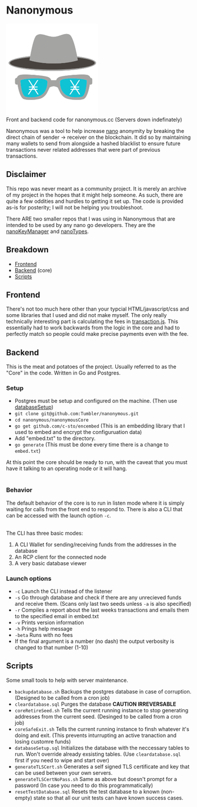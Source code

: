 # Nanonymous
<img src="nanonymousFrontEnd/images/No_words_logo.png" width="250"><br>
Front and backend code for nanonymous.cc (Servers down indefinately)

Nanonymous was a tool to help increase [nano](nano.org) anonymity by breaking the direct chain of sender -> receiver on the blockchain. It did so by maintaining many wallets to send from alongside a hashed blacklist to ensure future transactions never related addresses that were part of previous transactions.

## Disclaimer
This repo was never meant as a community project. It is merely an archive of my project in the hopes that it might help someone. As such, there are quite a few oddities and hurdles to getting it set up. The code is provided as-is for posterity; I will not be helping you troubleshoot.

There ARE two smaller repos that I was using in Nanonymous that are intended to be used by any nano go developers. They are the [nanoKeyManager](https://github.com/Tumbler/nanoKeyManager) and [nanoTypes](https://github.com/Tumbler/nanoTypes).

## Breakdown
  * [Frontend](#frontend)
  * [Backend](#backend) (core)
  * [Scripts](#scripts)

## Frontend
There's not too much here other than your typcial HTML/javascript/css and some libraries that I used and did not make myself. The only really technically interesting part is calculating the fees in [transaction.js](https://github.com/Tumbler/nanonymous/blob/main/nanonymousFrontEnd/script/transaction.js). This essentially had to work backwards from the logic in the core and had to perfectly match so people could make precise payments even with the fee.

## Backend
This is the meat and potatoes of the project. Usually referred to as the "Core" in the code. Written in Go and Postgres.

### Setup
  * Postgres must be setup and configured on the machine. (Then use [databaseSetup](https://github.com/Tumbler/nanonymous/blob/main/scripts/databaseSetup.sql))
  * `git clone git@github.com:Tumbler/nanonymous.git`
  * `cd nanonymous/nanonymousCore`
  * `go get github.com/c-sto/encembed` (This is an embedding library that I used to embed and encrypt the configuruation data)
  * Add "embed.txt" to the directory.
  * `go generate` (This must be done every time there is a change to `embed.txt`)

At this point the core should be ready to run, with the caveat that you must have it talking to an operating node or it will hang. <br><br>

### Behavior
The default behavior of the core is to run in listen mode where it is simply waiting for calls from the front end to respond to. There is also a CLI that can be accessed with the launch option `-c`. <br><br>

The CLI has three basic modes:
 1. A CLI Wallet for sending/receiving funds from the addresses in the database
 2. An RCP client for the connected node
 3. A very basic database viewer

### Launch options
 * `-c` Launch the CLI instead of the listener
 * `-s` Go through database and check if there are any unrecieved funds and receive them. (Scans only last two seeds unless `-a` is also specified)
 * `-r` Compiles a report about the last weeks transactions and emails them to the specified email in embed.txt
 * `-v` Prints version information
 * `-h` Prings help message
 * `-beta` Runs with no fees
 * If the final argument is a number (no dash) the output verbosity is changed to that number (1-10)

## Scripts
Some small tools to help with server maintenance.

 * `backupdatabase.sh` Backups the postgres database in case of corruption. (Designed to be called from a cron job)
 * `cleardatabase.sql` Purges the database **CAUTION IRREVERSABLE**
 * `coreRetireSeed.sh` Tells the current running instance to stop generating addresses from the current seed. (Desinged to be called from a cron job)
 * `coreSafeExit.sh` Tells the current running instance to finsh whatever it's doing and exit. (This prevents inturrupting an active tranaction and losing customre funds)
 * `databaseSetup.sql` Initializes the database with the neccessary tables to run. Won't override already exsisting tables. (Use `cleardatabase.sql` first if you need to wipe and start over)
 * `generateTLSCert.sh` Generates a self signed TLS certificate and key that can be used between your own servers.
 * `generateTLSCertNoPass.sh` Same as above but doesn't prompt for a password (In case you need to do this programmatically)
 * `resetTestDatabase.sql` Resets the test database to a known (non-empty) state so that all our unit tests can have known success cases.
